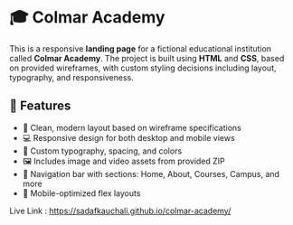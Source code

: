 # 🎓 Colmar Academy

This is a responsive **landing page** for a fictional educational institution called **Colmar Academy**. The project is built using **HTML** and **CSS**, based on provided wireframes, with custom styling decisions including layout, typography, and responsiveness.

## 🚀 Features

- 📐 Clean, modern layout based on wireframe specifications
- 💻 Responsive design for both desktop and mobile views
- 🎨 Custom typography, spacing, and colors
- 🖼️ Includes image and video assets from provided ZIP
- 🧭 Navigation bar with sections: Home, About, Courses, Campus, and more
- 📱 Mobile-optimized flex layouts

Live Link : https://sadafkauchali.github.io/colmar-academy/


